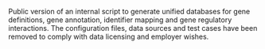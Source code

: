 Public version of an internal script to generate unified databases for gene definitions, gene annotation, identifier mapping and gene regulatory interactions. The configuration files, data sources and test cases have been removed to comply with data licensing and employer wishes.